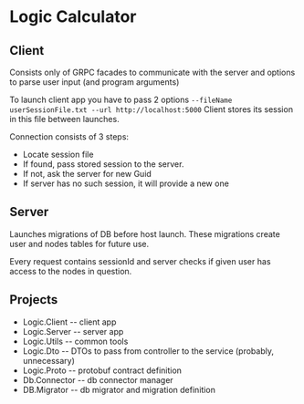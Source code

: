 # Logic Calculator

## Client
Consists only of GRPC facades to communicate with the server and options to parse user input (and program arguments)

To launch client app you have to pass 2 options `--fileName userSessionFile.txt --url http://localhost:5000`
Client stores its session in this file between launches.

Connection consists of 3 steps:

- Locate session file
- If found, pass stored session to the server.
- If not, ask the server for new Guid
- If server has no such session, it will provide a new one

## Server

Launches migrations of DB before host launch.
These migrations create user and nodes tables for future use.

Every request contains sessionId and server checks if given user has access to the nodes in question.

## Projects

- Logic.Client -- client app
- Logic.Server -- server app
- Logic.Utils -- common tools
- Logic.Dto -- DTOs to pass from controller to the service (probably, unnecessary)
- Logic.Proto -- protobuf contract definition
- Db.Connector -- db connector manager
- DB.Migrator -- db migrator and migration definition
